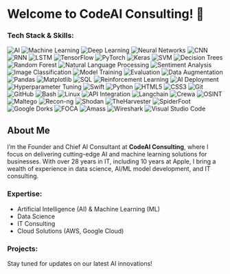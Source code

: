 # Welcome to CodeAI Consulting! 👋

### Tech Stack & Skills:
![AI](https://img.shields.io/badge/-AI-1B1F2F?style=flat&logo=ai&logoColor=white)
![Machine Learning](https://img.shields.io/badge/-Machine%20Learning-102230?style=flat&logo=machine-learning&logoColor=white)
![Deep Learning](https://img.shields.io/badge/-Deep%20Learning-EE4C2C?style=flat&logo=deeplearning&logoColor=white)
![Neural Networks](https://img.shields.io/badge/-Neural%20Networks-800080?style=flat&logo=neural-networks&logoColor=white)
![CNN](https://img.shields.io/badge/-CNN-800080?style=flat&logo=cnn&logoColor=white)
![RNN](https://img.shields.io/badge/-RNN-000080?style=flat&logo=rnn&logoColor=white)
![LSTM](https://img.shields.io/badge/-LSTM-FFA500?style=flat&logo=lstm&logoColor=white)
![TensorFlow](https://img.shields.io/badge/-TensorFlow-FF6F00?style=flat&logo=tensorflow&logoColor=white)
![PyTorch](https://img.shields.io/badge/-PyTorch-EE4C2C?style=flat&logo=pytorch&logoColor=white)
![Keras](https://img.shields.io/badge/-Keras-D00000?style=flat&logo=keras&logoColor=white)
![SVM](https://img.shields.io/badge/-SVM-008080?style=flat&logo=svm&logoColor=white)
![Decision Trees](https://img.shields.io/badge/-Decision%20Trees-228B22?style=flat&logo=decision-tree&logoColor=white)
![Random Forest](https://img.shields.io/badge/-Random%20Forest-228B22?style=flat&logo=randomforest&logoColor=white)
![Natural Language Processing](https://img.shields.io/badge/-Natural%20Language%20Processing-FFA500?style=flat&logo=nlp&logoColor=white)
![Sentiment Analysis](https://img.shields.io/badge/-Sentiment%20Analysis-FFD700?style=flat&logo=sentiment-analysis&logoColor=white)
![Image Classification](https://img.shields.io/badge/-Image%20Classification-4682B4?style=flat&logo=image-classification&logoColor=white)
![Model Training](https://img.shields.io/badge/-Model%20Training-32CD32?style=flat&logo=model-training&logoColor=white)
![Evaluation](https://img.shields.io/badge/-Model%20Evaluation-32CD32?style=flat&logo=model-evaluation&logoColor=white)
![Data Augmentation](https://img.shields.io/badge/-Data%20Augmentation-483D8B?style=flat&logo=data-augmentation&logoColor=white)
![Pandas](https://img.shields.io/badge/-Pandas-150458?style=flat&logo=pandas&logoColor=white)
![Matplotlib](https://img.shields.io/badge/-Matplotlib-11557C?style=flat&logo=matplotlib&logoColor=white)
![SQL](https://img.shields.io/badge/-SQL-4479A1?style=flat&logo=postgresql&logoColor=white)
![Reinforcement Learning](https://img.shields.io/badge/-Reinforcement%20Learning-FF4500?style=flat&logo=reinforcement-learning&logoColor=white)
![AI Deployment](https://img.shields.io/badge/-AI%20Deployment-FF6347?style=flat&logo=ai-deployment&logoColor=white)
![Hyperparameter Tuning](https://img.shields.io/badge/-Hyperparameter%20Tuning-6A5ACD?style=flat&logo=hyperparameter-tuning&logoColor=white)
![Swift](https://img.shields.io/badge/-Swift-FA7343?style=flat&logo=swift&logoColor=white)
![Python](https://img.shields.io/badge/-Python-3776AB?style=flat&logo=python&logoColor=white)
![HTML5](https://img.shields.io/badge/-HTML5-E34F26?style=flat&logo=html5&logoColor=white)
![CSS3](https://img.shields.io/badge/-CSS3-1572B6?style=flat&logo=css3&logoColor=white)
![Git](https://img.shields.io/badge/-Git-F05032?style=flat&logo=git&logoColor=white)
![GitHub](https://img.shields.io/badge/-GitHub-181717?style=flat&logo=github&logoColor=white)
![Bash](https://img.shields.io/badge/-Bash-4EAA25?style=flat&logo=gnubash&logoColor=white)
![Linux](https://img.shields.io/badge/-Linux-FCC624?style=flat&logo=linux&logoColor=black)
![API Integration](https://img.shields.io/badge/-API%20Integration-008080?style=flat&logo=api&logoColor=white)
![Langchain](https://img.shields.io/badge/-Langchain-FF5733?style=flat)
![Crewa](https://img.shields.io/badge/-Crewa-FF5733?style=flat&logo=ai)
![OSINT](https://img.shields.io/badge/-OSINT-1E90FF?style=flat&logo=search&logoColor=white)
![Maltego](https://img.shields.io/badge/-Maltego-3F88C5?style=flat&logo=maltego&logoColor=white)
![Recon-ng](https://img.shields.io/badge/-Recon--ng-000000?style=flat&logo=ng&logoColor=white)
![Shodan](https://img.shields.io/badge/-Shodan-EB1D25?style=flat&logo=shodan&logoColor=white)
![TheHarvester](https://img.shields.io/badge/-TheHarvester-FFD700?style=flat)
![SpiderFoot](https://img.shields.io/badge/-SpiderFoot-8B0000?style=flat)
![Google Dorks](https://img.shields.io/badge/-Google%20Dorks-4285F4?style=flat&logo=google&logoColor=white)
![FOCA](https://img.shields.io/badge/-FOCA-FFA500?style=flat)
![Amass](https://img.shields.io/badge/-Amass-228B22?style=flat)
![Wireshark](https://img.shields.io/badge/-Wireshark-1679A7?style=flat&logo=wireshark&logoColor=white)
![Visual Studio Code](https://img.shields.io/badge/-VS%20Code-007ACC?style=flat&logo=visual-studio-code&logoColor=white)












## About Me
I’m the Founder and Chief AI Consultant at **CodeAI Consulting**, where I focus on delivering cutting-edge AI and machine learning solutions for businesses. With over 28 years in IT, including 10 years at Apple, I bring a wealth of experience in data science, AI/ML model development, and IT consulting.

### Expertise:
- Artificial Intelligence (AI) & Machine Learning (ML)
- Data Science
- IT Consulting
- Cloud Solutions (AWS, Google Cloud)

### Projects:
Stay tuned for updates on our latest AI innovations!


<!---
ENKI0311/ENKI0311 is a ✨ special ✨ repository because its `README.md` (this file) appears on your GitHub profile.
You can click the Preview link to take a look at your changes.
--->
